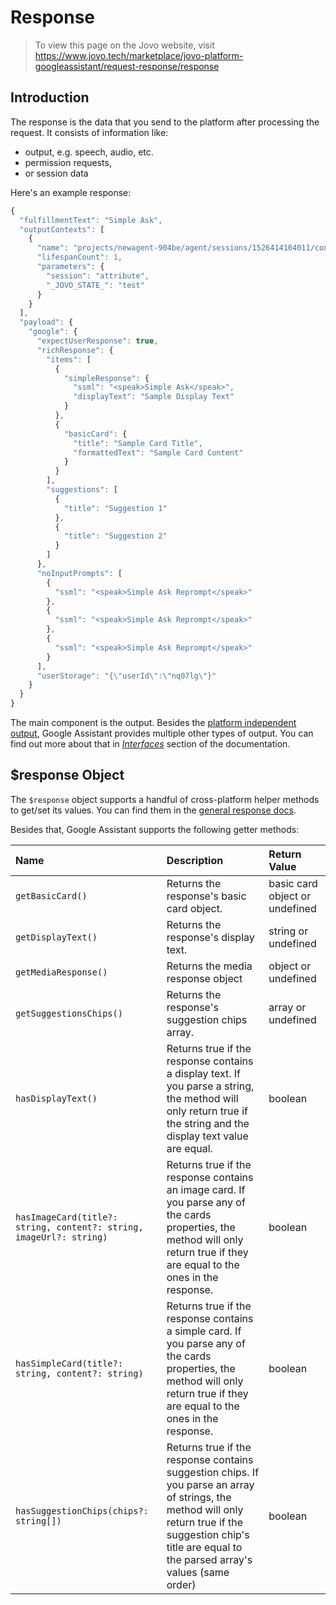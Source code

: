 # Response

> To view this page on the Jovo website, visit https://www.jovo.tech/marketplace/jovo-platform-googleassistant/request-response/response

## Introduction

The response is the data that you send to the platform after processing the request. It consists of information like:

* output, e.g. speech, audio, etc.
* permission requests,
* or session data

Here's an example response:

```js
{
  "fulfillmentText": "Simple Ask",
  "outputContexts": [
    {
      "name": "projects/newagent-904be/agent/sessions/1526414104011/contexts/_jovo_session_pmfoz",
      "lifespanCount": 1,
      "parameters": {
        "session": "attribute",
        "_JOVO_STATE_": "test"
      }
    }
  ],
  "payload": {
    "google": {
      "expectUserResponse": true,
      "richResponse": {
        "items": [
          {
            "simpleResponse": {
              "ssml": "<speak>Simple Ask</speak>",
              "displayText": "Sample Display Text"
            }
          },
          {
            "basicCard": {
              "title": "Sample Card Title",
              "formattedText": "Sample Card Content"
            }
          }
        ],
        "suggestions": [
          {
            "title": "Suggestion 1"
          },
          {
            "title": "Suggestion 2"
          }
        ]
      },
      "noInputPrompts": [
        {
          "ssml": "<speak>Simple Ask Reprompt</speak>"
        },
        {
          "ssml": "<speak>Simple Ask Reprompt</speak>"
        },
        {
          "ssml": "<speak>Simple Ask Reprompt</speak>"
        }
      ],
      "userStorage": "{\"userId\":\"nq07lg\"}"
    }
  }
}
```

The main component is the output. Besides the [platform independent output](https://www.jovo.tech/docs/output), Google Assistant provides multiple other types of output. You can find out more about that in [*Interfaces*](https://www.jovo.tech/marketplace/jovo-platform-googleassistant#interfaces) section of the documentation.

## $response Object

The `$response` object supports a handful of cross-platform helper methods to get/set its values. You can find them in the [general response docs](https://www.jovo.tech/docs/requests-responses/response#cross-platform-methods).

Besides that, Google Assistant supports the following getter methods:

Name | Description | Return Value
:--- | :--- | :---
`getBasicCard()` | Returns the response's basic card object. | basic card object or undefined
`getDisplayText()` | Returns the response's display text. | string or undefined
`getMediaResponse()` | Returns the media response object | object or undefined
`getSuggestionsChips()` | Returns the response's suggestion chips array. | array or undefined
`hasDisplayText()` | Returns true if the response contains a display text. If you parse a string, the method will only return true if the string and the display text value are equal. | boolean
`hasImageCard(title?: string, content?: string, imageUrl?: string)` | Returns true if the response contains an image card. If you parse any of the cards properties, the method will only return true if they are equal to the ones in the response. | boolean
`hasSimpleCard(title?: string, content?: string)`  | Returns true if the response contains a simple card. If you parse any of the cards properties, the method will only return true if they are equal to the ones in the response.| boolean
`hasSuggestionChips(chips?: string[])` | Returns true if the response contains suggestion chips. If you parse an array of strings, the method will only return true if the suggestion chip's title are equal to the parsed array's values (same order) | boolean
 